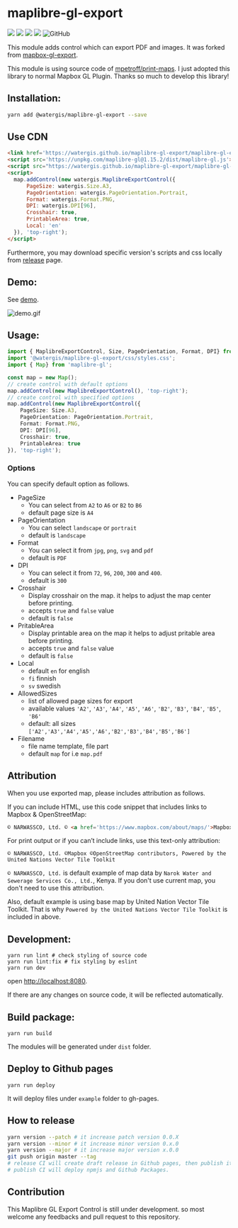 # maplibre-gl-export
![](https://github.com/watergis/maplibre-gl-export/workflows/build/badge.svg)
![](https://github.com/watergis/maplibre-gl-export/workflows/deploy%20gh-pages/badge.svg)
![](https://github.com/watergis/maplibre-gl-export/workflows/Release%20Draft/badge.svg)
![](https://github.com/watergis/maplibre-gl-export/workflows/Node.js%20Package/badge.svg)
![GitHub](https://img.shields.io/github/license/watergis/maplibre-gl-export)

This module adds control which can export PDF and images. It was forked from [mapbox-gl-export](https://github.com/watergis/mapbox-gl-export).

This module is using source code of [mpetroff/print-maps](https://github.com/mpetroff/print-maps). I just adopted this library to normal Mapbox GL Plugin. Thanks so much to develop this library!

## Installation:

```bash
yarn add @watergis/maplibre-gl-export --save
```

## Use CDN

```html
<link href='https://watergis.github.io/maplibre-gl-export/maplibre-gl-export.css' rel='stylesheet' />
<script src='https://unpkg.com/maplibre-gl@1.15.2/dist/maplibre-gl.js'></script>
<script src="https://watergis.github.io/maplibre-gl-export/maplibre-gl-export.js"></script>
<script>
  map.addControl(new watergis.MaplibreExportControl({
      PageSize: watergis.Size.A3,
      PageOrientation: watergis.PageOrientation.Portrait,
      Format: watergis.Format.PNG,
      DPI: watergis.DPI[96],
      Crosshair: true,
      PrintableArea: true,
      Local: 'en'
  }), 'top-right');
</script>
```

Furthermore, you may download specific version's scripts and css locally from [release](https://github.com/watergis/maplibre-gl-export/releases) page.

## Demo:

See [demo](https://watergis.github.io/maplibre-gl-export/#12/-1.08551/35.87063).

![demo.gif](./demo.gif)

## Usage:

```ts
import { MaplibreExportControl, Size, PageOrientation, Format, DPI} from "@watergis/maplibre-gl-export";
import '@watergis/maplibre-gl-export/css/styles.css';
import { Map} from 'maplibre-gl';

const map = new Map();
// create control with default options
map.addControl(new MaplibreExportControl(), 'top-right');
// create control with specified options
map.addControl(new MaplibreExportControl({
    PageSize: Size.A3,
    PageOrientation: PageOrientation.Portrait,
    Format: Format.PNG,
    DPI: DPI[96],
    Crosshair: true,
    PrintableArea: true
}), 'top-right');
```

### Options
You can specify default option as follows.

- PageSize
  - You can select from `A2` to `A6` or `B2` to `B6`
  - default page size is `A4`
- PageOrientation
  - You can select `landscape` or `portrait`
  - default is `landscape`
- Format
  - You can select it from `jpg`, `png`, `svg` and `pdf`
  - default is `PDF`
- DPI
  - You can select it from `72`, `96`, `200`, `300` and `400`.
  - default is `300`
- Crosshair
  - Display crosshair on the map. it helps to adjust the map center before printing.
  - accepts `true` and `false` value
  - default is `false`
- PritableArea
  - Display printable area on the map it helps to adjust pritable area before printing.
  - accepts `true` and `false` value
  - default is `false`
- Local
  - default `en` for english
  - `fi` finnish
  - `sv` swedish
- AllowedSizes
  - list of allowed page sizes for export
  - available values `'A2'`, `'A3'`, `'A4'`, `'A5'`, `'A6'`, `'B2'`, `'B3'`, `'B4'`, `'B5'`, `'B6'`
  - default: all sizes `['A2','A3','A4','A5','A6','B2','B3','B4','B5','B6']`
- Filename
  - file name template, file part
  - default `map` for i.e `map.pdf`

## Attribution

When you use exported map, please includes attribution as follows.

If you can include HTML, use this code snippet that includes links to Mapbox & OpenStreetMap:
```html
© NARWASSCO, Ltd. © <a href='https://www.mapbox.com/about/maps/'>Mapbox</a> © <a href='https://www.openstreetmap.org/copyright'>OpenStreetMap</a> <strong><a href='https://www.mapbox.com/map-feedback/' target='_blank'>Improve this map</a></strong>Powered by the United Nations Vector Tile Toolkit
```

For print output or if you can’t include links, use this text-only attribution:
```
© NARWASSCO, Ltd. ©Mapbox ©OpenStreetMap contributors, Powered by the United Nations Vector Tile Toolkit
```

`© NARWASSCO, Ltd.` is default example of map data by `Narok Water and Sewerage Services Co., Ltd.`, Kenya. If you don't use current map, you don't need to use this attribution.

Also, default example is using base map by United Nation Vector Tile Toolkit. That is why `Powered by the United Nations Vector Tile Toolkit` is included in above.

## Development:

```
yarn run lint # check styling of source code
yarn run lint:fix # fix styling by eslint
yarn run dev
```

open [http://localhost:8080](http://localhost:8080).

If there are any changes on source code, it will be reflected automatically.

## Build package:

```
yarn run build
```

The modules will be generated under `dist` folder.

## Deploy to Github pages

```
yarn run deploy
```

It will deploy files under `example` folder to gh-pages.

## How to release

```zsh
yarn version --patch # it increase patch version 0.0.X
yarn version --minor # it increase minor version 0.x.0
yarn version --major # it increase major version x.0.0
git push origin master --tag
# release CI will create draft release in Github pages, then publish it if it is ready.
# publish CI will deploy npmjs and Github Packages.
```

## Contribution

This Maplibre GL Export Control is still under development. so most welcome any feedbacks and pull request to this repository.
